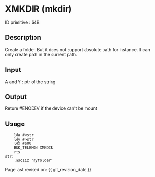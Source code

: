 # XMKDIR (mkdir)

ID primitive : $4B

## Description

Create a folder. But it does not support absolute path for instance. It can only create path in the current path.

## Input

A and Y : ptr of the string

## Output

Return #ENODEV if the device can't be mount

## Usage

``` ca65
    lda #<str
    ldy #>str
    ldx #$00
    BRK_TELEMON XMKDIR
    rts
str:
    .asciiz "myfolder"
```

Page last revised on: {{ git_revision_date }}
